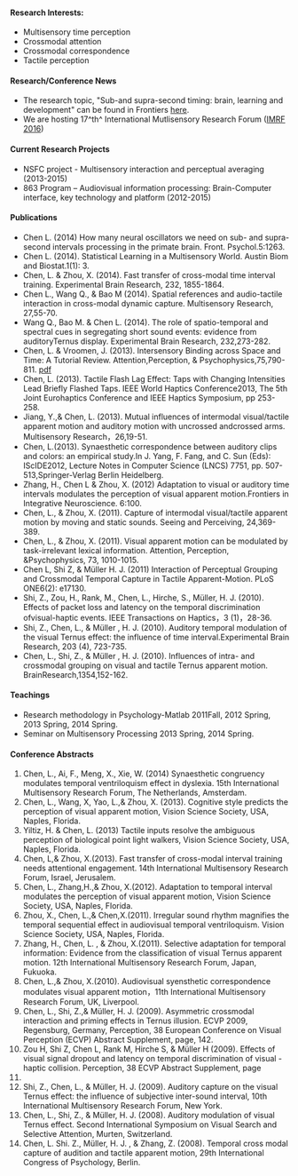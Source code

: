 #### Research Interests:

 - Multisensory time perception
 - Crossmodal attention
 - Crossmodal correspondence
 - Tactile perception


#### Research/Conference News

 - The research topic, "Sub-and supra-second timing: brain, learning and
development" can be found in Frontiers [here](http://journal.frontiersin.org/ResearchTopic/3525).
 - We are hosting 17^th^ International Mutlisensory Research Forum ([IMRF 2016](http://www.multisensorylab.com/imrf2016/))

#### Current Research Projects

 - NSFC project - Multisensory interaction and perceptual averaging (2013-2015)
 - 863 Program – Audiovisual information processing: Brain-Computer interface, key technology and platform (2012-2015)

#### Publications

 - Chen L. (2014) How many neural oscillators we need on sub- and supra-second intervals processing in the primate brain. Front. Psychol.5:1263.
 - Chen L. (2014). Statistical Learning in a Multisensory World. Austin Biom and Biostat.1(1): 3.
 - Chen, L. & Zhou, X. (2014). Fast transfer of cross-modal time interval training. Experimental Brain Research, 232, 1855-1864.
 - Chen L., Wang Q., & Bao M (2014). Spatial references and audio-tactile interaction in cross-modal dynamic capture. Multisensory Research, 27,55-70.
 - Wang Q., Bao M. & Chen L. (2014). The role of spatio-temporal and spectral cues in segregating short sound events: evidence from auditoryTernus display. Experimental Brain Research, 232,273-282.
 - Chen, L. & Vroomen, J. (2013). Intersensory Binding across Space and Time: A Tutorial Review. Attention,Perception, & Psychophysics,75,790-811. [pdf](./media/2013-ChenVroomen-APP.pdf)
 - Chen, L. (2013). Tactile Flash Lag Effect: Taps with Changing Intensities Lead Briefly Flashed Taps. IEEE World Haptics Conference2013, The 5th Joint Eurohaptics Conference and IEEE Haptics Symposium, pp 253-258.
 - Jiang, Y.,& Chen, L. (2013). Mutual influences of intermodal visual/tactile apparent motion and auditory motion with uncrossed andcrossed arms. Multisensory Research，26,19-51.
 - Chen, L.(2013). Synaesthetic correspondence between auditory clips and colors: an empirical study.In J. Yang, F. Fang, and C. Sun (Eds): IScIDE2012, Lecture Notes in Computer Science (LNCS) 7751, pp. 507-513,Springer-Verlag Berlin Heidelberg.
 - Zhang, H., Chen L & Zhou, X. (2012) Adaptation to visual or auditory time intervals modulates the perception of visual apparent motion.Frontiers in Integrative Neuroscience. 6:100.
 - Chen, L., & Zhou, X. (2011). Capture of intermodal visual/tactile apparent motion by moving and static sounds. Seeing and Perceiving, 24,369-389.
 - Chen, L., & Zhou, X. (2011). Visual apparent motion can be modulated by task-irrelevant lexical information. Attention, Perception, &Psychophysics, 73, 1010-1015.
 - Chen L, Shi Z, & Müller H. J. (2011) Interaction of Perceptual Grouping and Crossmodal Temporal Capture in Tactile Apparent-Motion. PLoS ONE6(2): e17130.
 - Shi, Z., Zou, H., Rank, M., Chen, L., Hirche, S., Müller, H. J. (2010). Effects of packet loss and latency on the temporal discrimination ofvisual-haptic events. IEEE Transactions on Haptics，3 (1)，28-36.
 - Shi, Z., Chen, L., & Müller , H. J. (2010). Auditory temporal modulation of the visual Ternus effect: the influence of time interval.Experimental Brain Research, 203 (4), 723-735.
 - Chen, L., Shi, Z., & Müller , H. J. (2010). Influences of intra- and crossmodal grouping on visual and tactile Ternus apparent motion. BrainResearch,1354,152-162.


#### Teachings

 - Research methodology in Psychology-Matlab 2011Fall, 2012 Spring, 2013 Spring, 2014 Spring.
 - Seminar on Multisensory Processing 2013 Spring, 2014 Spring.


#### Conference Abstracts

1.  Chen, L., Ai, F., Meng, X., Xie, W. (2014) Synaesthetic congruency
modulates temporal ventriloquism effect in dyslexia. 15th
International Multisensory Research Forum, The Netherlands,
Amsterdam.
2.  Chen, L., Wang, X, Yao, L.,& Zhou, X. (2013). Cognitive style
predicts the perception of visual apparent motion, Vision Science
Society, USA, Naples, Florida.
3. Yiltiz, H. & Chen, L. (2013) Tactile inputs resolve the ambiguous
perception of biological point light walkers, Vision Science Society,
USA, Naples, Florida.
4. Chen, L,& Zhou, X.(2013). Fast transfer of cross-modal interval
training needs attentional engagement. 14th International Multisensory
Research Forum, Israel, Jerusalem.
5. Chen, L., Zhang,H.,& Zhou, X.(2012). Adaptation to temporal interval
modulates the perception of visual apparent motion, Vision Science
Society, USA, Naples, Florida.
6. Zhou, X., Chen, L.,& Chen,X.(2011). Irregular sound rhythm magnifies
the temporal sequential effect in audiovisual temporal ventriloquism.
Vision Science Society, USA, Naples, Florida.
7. Zhang, H., Chen, L. , & Zhou, X.(2011). Selective adaptation for
temporal information: Evidence from the classification of visual Ternus
apparent motion. 12th International Multisensory Research Forum, Japan,
Fukuoka.
8. Chen, L.,& Zhou, X.(2010). Audiovisual syensthetic correspondence
modulates visual apparent motion，11th International Multisensory
Research Forum, UK, Liverpool.
9. Chen, L., Shi, Z.,& Müller, H. J. (2009). Asymmetric crossmodal
interaction and priming effects in Ternus illusion. ECVP 2009,
Regensburg, Germany, Perception, 38 European Conference on Visual
Perception (ECVP) Abstract Supplement, page, 142.
10. Zou H, Shi Z, Chen L, Rank M, Hirche S, & Müller H (2009). Effects
of visual signal dropout and latency on temporal discrimination of
visual - haptic collision. Perception, 38 ECVP Abstract Supplement, page
143.
11. Shi, Z., Chen, L., & Müller, H. J. (2009). Auditory capture on the
visual Ternus effect: the influence of subjective inter-sound interval,
10th International Multisensory Research Forum, New York.
12. Chen, L., Shi, Z., & Müller, H. J. (2008). Auditory modulation of
visual Ternus effect. Second International Symposium on Visual Search
and Selective Attention, Murten, Switzerland.
13. Chen, L. Shi. Z., Müller, H. J. , & Zhang, Z. (2008). Temporal
cross modal capture of audition and tactile apparent motion, 29th
International Congress of Psychology, Berlin.
